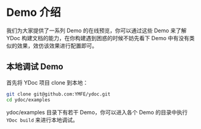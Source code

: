 # Demo 介绍

我们为大家提供了一系列 Demo 的在线预览，你可以通过这些 Demo 来了解 YDoc 构建文档的能力，在你构建遇到困惑的时候不妨先看下 Demo 中有没有类似的效果，效仿该效果进行配置即可。

## 本地调试 Demo

首先将 YDoc 项目 clone 到本地：

``` bash
git clone git@github.com:YMFE/ydoc.git
cd ydoc/examples
```

ydoc/examples 目录下有若干 Demo，你可以进入各个 Demo 的目录中执行 ```YDoc build``` 来进行本地调试。
